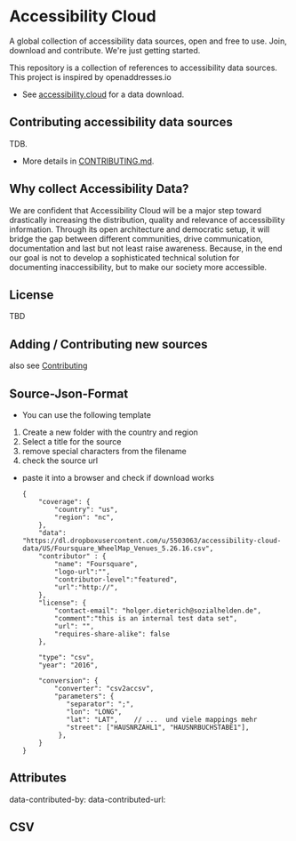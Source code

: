 # Accessibility Cloud

A global collection of accessibility data sources, open and free to use. Join, download and contribute. We're just getting started.

This repository is a collection of references to accessibility data sources.  This project is inspired by openaddresses.io

- See [accessibility.cloud](http://accessibility.cloud/) for a data download. 

## Contributing accessibility data sources

TDB.

- More details in [CONTRIBUTING.md](CONTRIBUTING.md).

## Why collect Accessibility Data?

We are confident that Accessibility Cloud will be a major step toward drastically increasing the distribution, quality and relevance of accessibility information. Through its open architecture and democratic setup, it will bridge the gap between different communities, drive communication, documentation and last but not least raise awareness. Because, in the end our goal is not to develop a sophisticated technical solution for documenting inaccessibility, but to make our society more accessible.


## License

TBD


## Adding / Contributing new sources

also see [Contributing](CONTRIBUTE.md)



Source-Json-Format
-------------
- You can use the following template

1. Create a new folder with the country and region
2. Select a title for the source
3. remove special characters from the filename
4. check the source url
  - paste it into a browser and check if download works  

        {
            "coverage": {
                "country": "us",        
                "region": "nc",
            },
            "data": "https://dl.dropboxusercontent.com/u/5503063/accessibility-cloud-data/US/Foursquare_WheelMap_Venues_5.26.16.csv",
            "contributor" : {
                "name": "Foursquare",
                "logo-url":"",
                "contributor-level":"featured",
                "url":"http://",
            },
            "license": {
                "contact-email": "holger.dieterich@sozialhelden.de",
                "comment":"this is an internal test data set",
                "url": "",
                "requires-share-alike": false
            },
        
            "type": "csv",
            "year": "2016",
        
            "conversion": {
                "converter": "csv2accsv",
                "parameters": {
                   "separator": ";",
                   "lon": "LONG", 
                   "lat": "LAT",    // ...  und viele mappings mehr
                   "street": ["HAUSNRZAHL1", "HAUSNRBUCHSTABE1"],
                 },
            }
        }
    



Attributes
--------------
data-contributed-by:
data-contributed-url:

CSV
----








